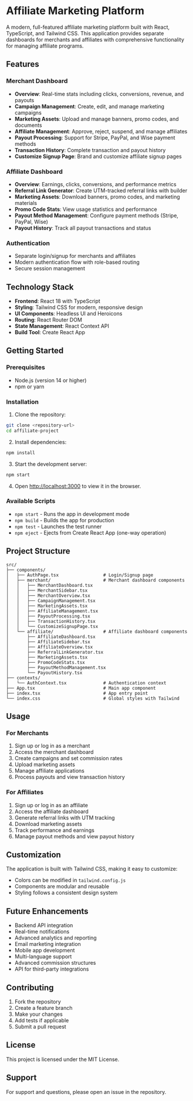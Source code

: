 # Affiliate Marketing Platform

A modern, full-featured affiliate marketing platform built with React, TypeScript, and Tailwind CSS. This application provides separate dashboards for merchants and affiliates with comprehensive functionality for managing affiliate programs.

## Features

### Merchant Dashboard
- **Overview**: Real-time stats including clicks, conversions, revenue, and payouts
- **Campaign Management**: Create, edit, and manage marketing campaigns
- **Marketing Assets**: Upload and manage banners, promo codes, and documents
- **Affiliate Management**: Approve, reject, suspend, and manage affiliates
- **Payout Processing**: Support for Stripe, PayPal, and Wise payment methods
- **Transaction History**: Complete transaction and payout history
- **Customize Signup Page**: Brand and customize affiliate signup pages

### Affiliate Dashboard
- **Overview**: Earnings, clicks, conversions, and performance metrics
- **Referral Link Generator**: Create UTM-tracked referral links with builder
- **Marketing Assets**: Download banners, promo codes, and marketing materials
- **Promo Code Stats**: View usage statistics and performance
- **Payout Method Management**: Configure payment methods (Stripe, PayPal, Wise)
- **Payout History**: Track all payout transactions and status

### Authentication
- Separate login/signup for merchants and affiliates
- Modern authentication flow with role-based routing
- Secure session management

## Technology Stack

- **Frontend**: React 18 with TypeScript
- **Styling**: Tailwind CSS for modern, responsive design
- **UI Components**: Headless UI and Heroicons
- **Routing**: React Router DOM
- **State Management**: React Context API
- **Build Tool**: Create React App

## Getting Started

### Prerequisites
- Node.js (version 14 or higher)
- npm or yarn

### Installation

1. Clone the repository:
```bash
git clone <repository-url>
cd affiliate-project
```

2. Install dependencies:
```bash
npm install
```

3. Start the development server:
```bash
npm start
```

4. Open [http://localhost:3000](http://localhost:3000) to view it in the browser.

### Available Scripts

- `npm start` - Runs the app in development mode
- `npm build` - Builds the app for production
- `npm test` - Launches the test runner
- `npm eject` - Ejects from Create React App (one-way operation)

## Project Structure

```
src/
├── components/
│   ├── AuthPage.tsx                 # Login/Signup page
│   ├── merchant/                    # Merchant dashboard components
│   │   ├── MerchantDashboard.tsx
│   │   ├── MerchantSidebar.tsx
│   │   ├── MerchantOverview.tsx
│   │   ├── CampaignManagement.tsx
│   │   ├── MarketingAssets.tsx
│   │   ├── AffiliateManagement.tsx
│   │   ├── PayoutProcessing.tsx
│   │   ├── TransactionHistory.tsx
│   │   └── CustomizeSignupPage.tsx
│   └── affiliate/                   # Affiliate dashboard components
│       ├── AffiliateDashboard.tsx
│       ├── AffiliateSidebar.tsx
│       ├── AffiliateOverview.tsx
│       ├── ReferralLinkGenerator.tsx
│       ├── MarketingAssets.tsx
│       ├── PromoCodeStats.tsx
│       ├── PayoutMethodManagement.tsx
│       └── PayoutHistory.tsx
├── contexts/
│   └── AuthContext.tsx              # Authentication context
├── App.tsx                          # Main app component
├── index.tsx                        # App entry point
└── index.css                        # Global styles with Tailwind
```

## Usage

### For Merchants
1. Sign up or log in as a merchant
2. Access the merchant dashboard
3. Create campaigns and set commission rates
4. Upload marketing assets
5. Manage affiliate applications
6. Process payouts and view transaction history

### For Affiliates
1. Sign up or log in as an affiliate
2. Access the affiliate dashboard
3. Generate referral links with UTM tracking
4. Download marketing assets
5. Track performance and earnings
6. Manage payout methods and view payout history

## Customization

The application is built with Tailwind CSS, making it easy to customize:
- Colors can be modified in `tailwind.config.js`
- Components are modular and reusable
- Styling follows a consistent design system

## Future Enhancements

- Backend API integration
- Real-time notifications
- Advanced analytics and reporting
- Email marketing integration
- Mobile app development
- Multi-language support
- Advanced commission structures
- API for third-party integrations

## Contributing

1. Fork the repository
2. Create a feature branch
3. Make your changes
4. Add tests if applicable
5. Submit a pull request

## License

This project is licensed under the MIT License.

## Support

For support and questions, please open an issue in the repository.
